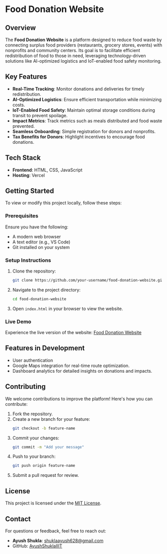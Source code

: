 # **Food Donation Website**

## **Overview**
The **Food Donation Website** is a platform designed to reduce food waste by connecting surplus food providers (restaurants, grocery stores, events) with nonprofits and community centers. Its goal is to facilitate efficient redistribution of food to those in need, leveraging technology-driven solutions like AI-optimized logistics and IoT-enabled food safety monitoring.

## **Key Features**
- **Real-Time Tracking**: Monitor donations and deliveries for timely redistribution.
- **AI-Optimized Logistics**: Ensure efficient transportation while minimizing costs.
- **IoT-Enabled Food Safety**: Maintain optimal storage conditions during transit to prevent spoilage.
- **Impact Metrics**: Track metrics such as meals distributed and food waste prevented.
- **Seamless Onboarding**: Simple registration for donors and nonprofits.
- **Tax Benefits for Donors**: Highlight incentives to encourage food donations.

## **Tech Stack**
- **Frontend**: HTML, CSS, JavaScript
- **Hosting**: Vercel

## **Getting Started**
To view or modify this project locally, follow these steps:

### **Prerequisites**
Ensure you have the following:
- A modern web browser
- A text editor (e.g., VS Code)
- Git installed on your system

### **Setup Instructions**
1. Clone the repository:
   ```bash
   git clone https://github.com/your-username/food-donation-website.git
   ```
2. Navigate to the project directory:
   ```bash
   cd food-donation-website
   ```
3. Open `index.html` in your browser to view the website.

### **Live Demo**
Experience the live version of the website: [Food Donation Website](https://food-donation-website-smoky.vercel.app/)

## **Features in Development**
- User authentication
- Google Maps integration for real-time route optimization.
- Dashboard analytics for detailed insights on donations and impacts.

## **Contributing**
We welcome contributions to improve the platform! Here's how you can contribute:
1. Fork the repository.
2. Create a new branch for your feature:
   ```bash
   git checkout -b feature-name
   ```
3. Commit your changes:
   ```bash
   git commit -m "Add your message"
   ```
4. Push to your branch:
   ```bash
   git push origin feature-name
   ```
5. Submit a pull request for review.

## **License**
This project is licensed under the [MIT License](https://opensource.org/licenses/MIT).

## **Contact**
For questions or feedback, feel free to reach out:
- **Ayush Shukla**: [shuklaayush628@gmail.com](mailto:shuklaayush628@gmail.com)
- GitHub: [AyushShuklaIIIT](https://github.com/AyushShuklaIIIT)
